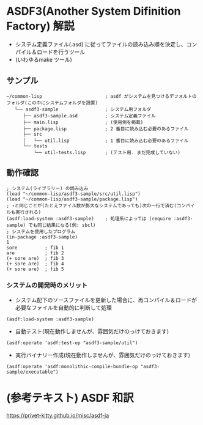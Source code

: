# ASDF3(Another System Difinition Factory) 解説

- システム定義ファイル(.asd) に従ってファイルの読み込み順を決定し、コンパイル＆ロードを行うツール
- (いわゆるmake ツール)

## サンプル

```
~/common-lisp						; asdf がシステムを見つけるデフォルトのフォルダ(この中にシステムフォルダを設置)
   └── asdf3-sample					; システム用フォルダ
      ├── asdf3-sample.asd			; システム定義ファイル
      ├── main.lisp					; (使用例を掲載)
      ├── package.lisp				; 2 番目に読み込む必要のあるファイル
      ├── src
      │   └── util.lisp				; 1 番目に読み込む必要のあるファイル
      └── tests
          └── util-tests.lisp		; (テスト用. まだ完成していない)
```

## 動作確認

```
; システム(ライブラリー) の読み込み
(load "~/common-lisp/asdf3-sample/src/util.lisp")
(load "~/common-lisp/asdf3-sample/package.lisp")
; ↑と同じことが(たとえファイル数が膨大なシステムであっても)次の一行で済む(コンパイルも実行される)
(asdf:load-system :asdf3-sample)    ; 処理系によっては (require :asdf3-sample) でも同じ結果になる(例: sbcl)
; システムを使用したプログラム
(in-package :asdf3-sample)
1
sore          ; fib 1
are           ; fib 2
(+ sore are)  ; fib 3
(+ sore are)  ; fib 4
(+ sore are)  ; fib 5
```

### システムの開発時のメリット

- システム配下のソースファイルを更新した場合に、再コンパイル＆ロードが必要なファイルを自動的に判断して処理
```
(asdf:load-system :asdf3-sample)
```
- 自動テスト(現在動作しませんが、雰囲気だけのっけておきます)
```
(asdf:operate 'asdf:test-op "asdf3-sample/util")
```
- 実行バイナリー作成(現在動作しませんが、雰囲気だけのっけておきます)
```
(asdf:operate 'asdf:monolithic-compile-bundle-op "asdf3-sample/executable")
```

# (参考テキスト) ASDF 和訳
https://privet-kitty.github.io/misc/asdf-ja
